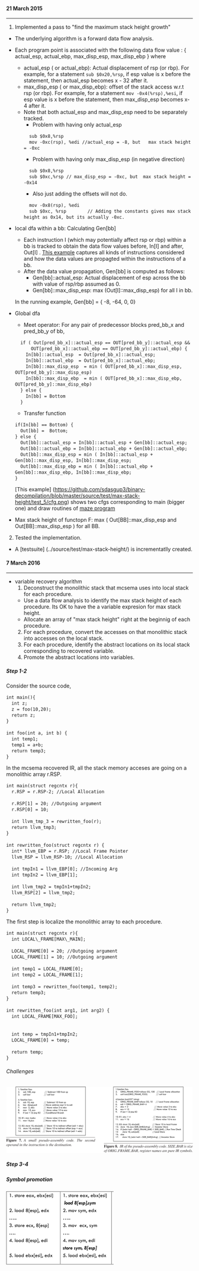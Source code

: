 #### 21 March 2015
---------------------
1. Implemented a pass to "find the maximum stack height  growth"
  - The underlying algorithm is a forward data flow analysis.
  - Each program point is associated with the following data flow value : { actual_esp, actual_ebp, max_disp_esp, max_disp_ebp } where
    - actual_esp ( or actual_ebp): Actual displacement of rsp (or rbp). For example, for a statement ```sub $0x20,%rsp```, if esp value is x before the statement, then  actual_esp becomes x - 32 after it.
    - max_disp_esp ( or max_disp_ebp): offset of the stack access w.r.t rsp (or rbp). For example, for a statement ```mov -0x4(%rsp),%esi```, if esp value is x before the statement, then max_disp_esp becomes x-4 after it.
    - Note that both actual_esp and max_disp_esp need to be separately tracked. 
      - Problem with having only actual_esp
      ```
        sub $0x8,%rsp
        mov -0xc(rsp), %edi //actual_esp = -8, but   max stack height = -0xc
      ```
      - Problem with having only max_disp_esp (in negative direction)
      ```
        sub $0x8,%rsp
        sub $0xc,%rsp // max_disp_esp = -0xc, but  max stack height = -0x14
      ```
      - Also just adding the offsets will not do.
      ```
        mov -0x8(rsp), %edi
        sub $0xc, %rsp        // Adding the constants gives max stack height as 0x14, but its actually -0xc. 
      ```
  - local dfa within a bb: Calculating Gen[bb]
    - Each instruction I (which may potentially affect rsp or rbp) within a bb is tracked to obtain the data flow values before, In[I] and after, Out[I] .
      [This example](fig_1.png) captures all kinds of instructions considered and how the data values are propagted within the instructions of a bb.  
    - After the data value propagation, Gen[bb] is computed as follows:
      - Gen[bb]::actual_esp: Actual displacement of esp across the bb with value of rsp/rbp assumed as 0.
      - Gen[bb]::max_disp_esp: max (Out[I]::max_disp_esp) for all I in bb.

    In the running example, Gen[bb] = { -8, -64, 0, 0}                                   

  - Global dfa
    - Meet operator: For any pair of predecessor blocks pred_bb_x and pred_bb_y of bb,
    ```
      if ( Out[pred_bb_x]::actual_esp == OUT[pred_bb_y]::actual_esp &&  
          OUT[pred_bb_x]::actual_ebp == OUT[pred_bb_y]::actual_ebp) {
        In[bb]::actual_esp  = Out[pred_bb_x]::actual_esp;
        In[bb]::actual_ebp  = Out[pred_bb_x]::actual_ebp;
        In[bb]::max_disp_esp  = min ( OUT[pred_bb_x]::max_disp_esp, OUT[pred_bb_y]::max_disp_esp)
        In[bb]::max_disp_ebp  = min ( OUT[pred_bb_x]::max_disp_ebp, OUT[pred_bb_y]::max_disp_ebp)
      } else {
        In[bb] = Bottom
      }
    ```
    
    - Transfer function
    ```
    if(In[bb] == Bottom) {
      Out[bb] =  Bottom;
    } else {
      Out[bb]::actual_esp = In[bb]::actual_esp + Gen[bb]::actual_esp;
      Out[bb]::actual_ebp = In[bb]::actual_ebp + Gen[bb]::actual_ebp;
      Out[bb]::max_disp_esp = min ( In[bb]::actual_esp + Gen[bb]::max_disp_esp, In[bb]::max_disp_esp;
      Out[bb]::max_disp_ebp = min ( In[bb]::actual_ebp + Gen[bb]::max_disp_ebp, In[bb]::max_disp_ebp;
    }
    ```

    [This example]
    (https://github.com/sdasgup3/binary-decompilation/blob/master/source/test/max-stack-height/test_5/cfg.png)
    shows two cfgs corresponding to main (bigger one) and draw routines of [maze
    program](https://github.com/sdasgup3/binary-decompilation/blob/master/source/test/max-stack-height/test_5/test_5.c)

  - Max stack height of functopn F:  max ( Out[BB]::max_disp_esp and  Out[BB]::max_disp_esp ) for  all BB.  

2. Tested the implementation.
  - A [testsuite] (../source/test/max-stack-height/) is incrementatlly created. 


#### 7 March 2016 
-------------
* variable recovery algorithm 
  1. Deconstruct the monolithic stack that mcsema uses into local stack for each procedure.
    - Use a data flow analysis to identify the max stack height of each procedure. Its OK to have the 
 a variable expresion for max stack height. 
    - Allocate an array of "max stack height" right at the beginnig of each procedure.
  2. For each procedure, convert the accesses on that monolithic stack into accesses on the local stack.
  3. For each procedure, identify the abstract locations on its local stack corresponding to recovered variable.
  4. Promote the abstract locations into variables. 


##### Step 1-2
Consider the source code,
```
int main(){ 
  int z; 
  z = foo(10,20); 
  return z;
} 

int foo(int a, int b) { 
  int temp1; 
  temp1 = a+b; 
  return temp3;
}
```

In the mcsema recovered IR, all the 
stack memory acceses are going on a monolithic array r.RSP. 

```
int main(struct regcntx r){ 
  r.RSP = r.RSP-2; //Local Allocation
  
  r.RSP[1] = 20; //Outgoing argument 
  r.RSP[0] = 10; 
  
  int llvm_tmp_3 = rewritten_foo(r); 
  return llvm_tmp3;
}

int rewritten_foo(struct regcntx r) {
  int* llvm_EBP = r.RSP; //Local Frame Pointer
  llvm_RSP = llvm_RSP-10; //Local Allocation

  int tmpIn1 = llvm_EBP[0]; //Incoming Arg 
  int tmpIn2 = llvm_EBP[1];

  int llvm_tmp2 = tmpIn1+tmpIn2; 
  llvm_RSP[2] = llvm_tmp2;

  return llvm_tmp2;
}

```

The first step is localize the monolithic array
to each procedure.

```
int main(struct regcntx r){ 
  int LOCAL\_FRAME[MAX\_MAIN];
  
  LOCAL_FRAME[0] = 20; //Outgoing argument 
  LOCAL_FRAME[1] = 10; //Outgoing argument 

  int temp1 = LOCAL_FRAME[0];
  int temp2 = LOCAL_FRAME[1];
  
  int temp3 = rewritten_foo(temp1, temp2); 
  return temp3;
}

int rewritten_foo(int arg1, int arg2) {
  int LOCAL_FRAME[MAX_FOO];


  int temp = tmpIn1+tmpIn2; 
  LOCAL_FRAME[0] = temp;

  return temp;
}

```

###### Challenges
![image](Figs/2.png)

##### Step 3-4
##### Symbol promotion

![image](Figs/3.png)
